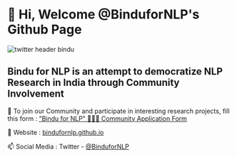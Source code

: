 # 👋 Hi, Welcome @BinduforNLP's Github Page

![twitter header bindu](https://github.com/BinduforNLP/BinduforNLP/assets/137705635/eb68d714-d0ed-4619-82c9-e1a4da4e11bc)

## Bindu for NLP is an attempt to democratize NLP Research in India through Community Involvement


🌱 To join our Community and participate in interesting research projects, fill this form : ["Bindu for NLP" 🙋🏾‍♀️ Community Application Form](https://forms.gle/WZUrt5ANfgArDHzy5) 

💞️ Website : [bindufornlp.github.io](https://bindufornlp.github.io/) 

📫 Social Media : Twitter - [@BinduforNLP](https://twitter.com/BinduforNLP) 
